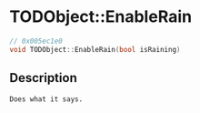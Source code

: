 # TODObject::EnableRain
```c
// 0x005ec1e0
void TODObject::EnableRain(bool isRaining)
```
## Description
```
Does what it says.
```
